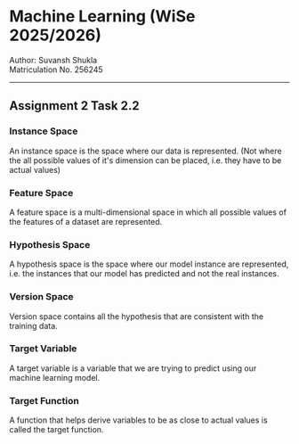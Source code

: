# Machine Learning (WiSe 2025/2026)

Author: Suvansh Shukla  
Matriculation No. 256245

---

## Assignment 2 Task 2.2

### Instance Space

An instance space is the space where our data is represented. (Not where the all possible values of it's dimension can be placed, i.e. they have to be actual values)

### Feature Space

A feature space is a multi-dimensional space in which all possible values of the features of a dataset are represented.

### Hypothesis Space

A hypothesis space is the space where our model instance are represented, i.e. the instances that our model has predicted and not the real instances.

### Version Space

Version space contains all the hypothesis that are consistent with the training data.

### Target Variable

A target variable is a variable that we are trying to predict using our machine learning model.

### Target Function

A function that helps derive variables to be as close to actual values is called the target function.

